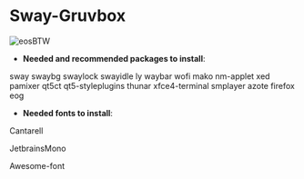 # Sway-Gruvbox

![eosBTW](https://user-images.githubusercontent.com/98311090/154176661-ff18bc49-1b45-43af-9b20-02f38113af76.png)

* **Needed and recommended packages to install**:

sway swaybg swaylock swayidle ly waybar wofi mako nm-applet xed pamixer qt5ct qt5-styleplugins thunar xfce4-terminal smplayer azote firefox eog

* **Needed fonts to install**:

Cantarell

JetbrainsMono

Awesome-font
